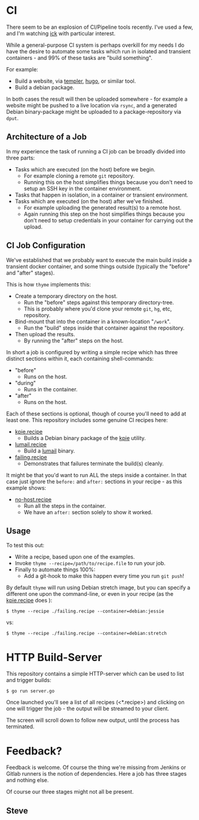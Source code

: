 # CI

There seem to be an explosion of CI/Pipeline tools recently.  I've used a few,
and I'm watching [ick](https://ick.liw.fi/) with particular interest.

While a general-purpose CI system is perhaps overkill for my needs I do
have the desire to automate some tasks which run in isolated and transient
containers - and 99% of these tasks are "build something".

For example:

* Build a website, via [templer](http://github.com/skx/templer), [hugo](https://gohugo.io/), or similar tool.
* Build a debian package.

In both cases the result will then be uploaded somewhere - for example a website might be pushed to a live location via `rsync`, and a generated Debian binary-package might be uploaded to a package-repository via `dput`.



## Architecture of a Job

In my experience the task of running a CI job can be broadly divided into three parts:

* Tasks which are executed (on the host) before we begin.
  * For example cloning a remote `git` repository.
  * Running this on the host simplifies things because you don't need to setup an SSH key in the container environment.
* Tasks that happen in isolation, in a container or transient environment.
* Tasks which are executed (on the host) after we've finished.
  * For example uploading the generated result(s) to a remote host.
  * Again running this step on the host simplifies things because you don't need to setup credentials in your container for carrying out the upload.


## CI Job Configuration

We've established that we probably want to execute the main build inside a
transient docker container, and some things outside (typically the "before"
and "after" stages).

This is how `thyme` implements this:

* Create a temporary directory on the host.
  * Run the "before" steps against this temporary directory-tree.
  * This is probably where you'd clone your remote `git`, `hg`, etc, repository.
* Bind-mount that into the container in a known-location "`/work`".
  * Run the "build" steps inside that container against the repository.
* Then upload the results.
  * By running the "after" steps on the host.

In short a job is configured by writing a simple recipe which has three
distinct sections within it, each containing shell-commands:

* "before"
  * Runs on the host.
* "during"
  * Runs in the container.
* "after"
  * Runs on the host.

Each of these sections is optional, though of course you'll need to add at least
one.  This repository includes some genuine CI recipes here:

* [kpie.recipe](kpie.recipe)
   * Builds a Debian binary package of the [kpie](https://github.com/skx/kpie) utility.
* [lumail.recipe](lumail.recipe)
   * Build a [lumail](https://github.com/lumail/lumail) binary.
* [failing.recipe](failing.recipe)
   * Demonstrates that failures terminate the build(s) cleanly.

It might be that you'd want to run ALL the steps inside a container.  In that
case just ignore the `before:` and `after:` sections in your recipe - as this
example shows:

* [no-host.recipe](no-host.recipe)
   * Run all the steps in the container.
   * We have an `after:` section solely to show it worked.



## Usage

To test this out:

* Write a recipe, based upon one of the examples.
* Invoke `thyme --recipe=/path/to/recipe.file` to run your job.
* Finally to automate things 100%:
   * Add a git-hook to make this happen every time you run `git push`!

By default `thyme` will run using Debian stretch image, but you can specify
a different one upon the command-line, or even in your recipe (as
the [kpie.recipe](kpie.recipe) does ):

    $ thyme --recipe ./failing.recipe --container=debian:jessie

vs:

    $ thyme --recipe ./failing.recipe --container=debian:stretch




# HTTP Build-Server

This repository contains a simple HTTP-server which can be used to
list and trigger builds:

    $ go run server.go

Once launched you'll see a list of all recipes (<*.recipe>) and clicking
on one will trigger the job - the output will be streamed to your client.

The screen will scroll down to follow new output, until the process has
terminated.



# Feedback?

Feedback is welcome.  Of course the thing we're missing from Jenkins
or Gitlab runners is the notion of dependencies.  Here a job has three
stages and nothing else.

Of course our three stages might not all be present.

Steve
--
